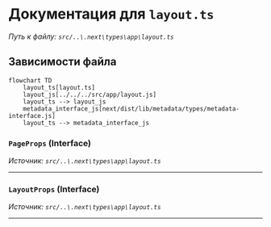 # Документация для `layout.ts`

*Путь к файлу: `src/..\.next\types\app\layout.ts`*

## Зависимости файла

```mermaid
flowchart TD
    layout_ts[layout.ts]
    layout_js[../../../src/app/layout.js]
    layout_ts --> layout_js
    metadata_interface_js[next/dist/lib/metadata/types/metadata-interface.js]
    layout_ts --> metadata_interface_js
```

### `PageProps` (Interface)

*Источник: `src/..\.next\types\app\layout.ts`*

---
### `LayoutProps` (Interface)

*Источник: `src/..\.next\types\app\layout.ts`*

---
